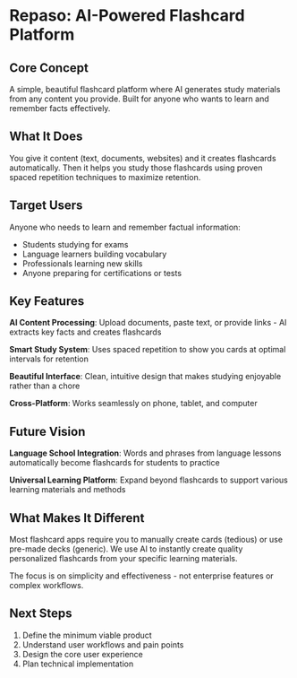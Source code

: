 # Repaso: AI-Powered Flashcard Platform

## Core Concept

A simple, beautiful flashcard platform where AI generates study materials from any content you provide. Built for anyone who wants to learn and remember facts effectively.

## What It Does

You give it content (text, documents, websites) and it creates flashcards automatically. Then it helps you study those flashcards using proven spaced repetition techniques to maximize retention.

## Target Users

Anyone who needs to learn and remember factual information:
- Students studying for exams
- Language learners building vocabulary  
- Professionals learning new skills
- Anyone preparing for certifications or tests

## Key Features

**AI Content Processing**: Upload documents, paste text, or provide links - AI extracts key facts and creates flashcards

**Smart Study System**: Uses spaced repetition to show you cards at optimal intervals for retention

**Beautiful Interface**: Clean, intuitive design that makes studying enjoyable rather than a chore

**Cross-Platform**: Works seamlessly on phone, tablet, and computer

## Future Vision

**Language School Integration**: Words and phrases from language lessons automatically become flashcards for students to practice

**Universal Learning Platform**: Expand beyond flashcards to support various learning materials and methods

## What Makes It Different

Most flashcard apps require you to manually create cards (tedious) or use pre-made decks (generic). We use AI to instantly create quality personalized flashcards from your specific learning materials.

The focus is on simplicity and effectiveness - not enterprise features or complex workflows.

## Next Steps

1. Define the minimum viable product
2. Understand user workflows and pain points  
3. Design the core user experience
4. Plan technical implementation